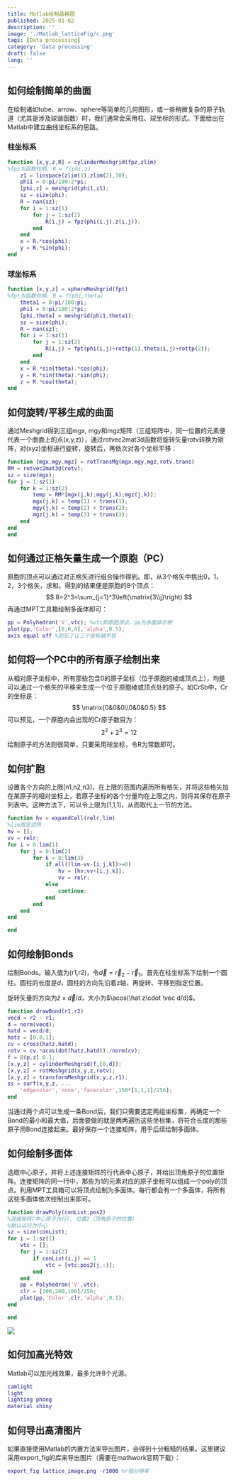 ```yaml
---
title: Matlab绘制晶格图
published: 2025-01-02
description: ''
image: './Matlab_latticeFig/c.png'
tags: [Data processing]
category: 'Data processing'
draft: false 
lang: ''
---
```


## 如何绘制简单的曲面

在绘制诸如tube、arrow、sphere等简单的几何图形，或一些稍微复杂的原子轨道（尤其是涉及球谐函数）时，我们通常会采用柱、球坐标的形式。下面给出在Matlab中建立曲线坐标系的思路。

### 柱坐标系

```matlab
function [x,y,z,R] = cylinderMeshgrid(fpz,zlim)
%fpz为函数句柄, R = f(phi,z)
    z1 = linspace(zlim(1),zlim(2),30);               
    phi1 = 0:pi/180:2*pi;
    [phi,z] = meshgrid(phi1,z1);
    sz = size(phi);
    R = nan(sz);
    for i = 1:sz(1)
        for j = 1:sz(2)            
            R(i,j) = fpz(phi(i,j),z(i,j));
        end
    end   
    x = R.*cos(phi);
    y = R.*sin(phi);
end
```

### 球坐标系

```matlab
function [x,y,z] = sphereMeshgrid(fpt)
%fpt为函数句柄, R = f(phi,theta)
    theta1 = 0:pi/180:pi;
    phi1 = 0:pi/180:2*pi;
    [phi,theta] = meshgrid(phi1,theta1);
    sz = size(phi);
    R = nan(sz);
    for i = 1:sz(1)
        for j = 1:sz(2)            
            R(i,j) = fpt(phi(i,j)+rottp(1),theta(i,j)+rottp(2));
        end
    end   
    x = R.*sin(theta).*cos(phi);
    y = R.*sin(theta).*sin(phi);
    z = R.*cos(theta);
end
```



## 如何旋转/平移生成的曲面

通过Meshgrid得到三组mgx, mgy和mgz矩阵（三组矩阵中，同一位置的元素便代表一个曲面上的点(x,y,z)），通过rotvec2mat3d函数将旋转矢量rotv转换为矩阵，对(xyz)坐标进行旋转，旋转后，再依次对各个坐标平移：

```Matlab
function [mgx,mgy,mgz] = rotTransMg(mgx,mgy,mgz,rotv,trans)
RM = rotvec2mat3d(rotv);
sz = size(mgx);
for j = 1:sz(1)
    for k = 1:sz(2)
        temp = RM*[mgx(j,k);mgy(j,k);mgz(j,k)];
        mgx(j,k) = temp(1) + trans(1);
        mgy(j,k) = temp(2) + trans(2);
        mgz(j,k) = temp(3) + trans(3);
    end
end
end
```



## 如何通过正格矢量生成一个原胞（PC）

原胞的顶点可以通过对正格矢进行组合操作得到。即，从3个格矢中挑出0，1，2，3个格矢，求和。得到的结果便是原胞的8个顶点：
$$
8=2^3=\sum_{j=1}^3\left(\matrix{3\\j}\right)
$$
再通过MPT工具箱绘制多面体即可：

````matlab
pp = Polyhedron('V',vtc); %vtc即原胞顶点，pp为多面体示例
plot(pp,'Color',[0,0,0],'alpha',0.5);
axis equal off %别忘了让三个坐标轴平权
````



## 如何将一个PC中的所有原子绘制出来

从相对原子坐标中，所有那些包含0的原子坐标（位于原胞的棱或顶点上），均是可以通过一个格矢的平移来生成一个位于原胞棱或顶点处的原子。如CrSb中，Cr的坐标是：
$$
\matrix{0&0&0\\0&0&0.5}
$$
可以预见，一个原胞内会出现的Cr原子数目为：
$$
2^2+2^3=12
$$
绘制原子的方法则很简单，只要采用球坐标，令R为常数即可。



## 如何扩胞

设置各个方向的上限[n1,n2,n3]，在上限的范围内遍历所有格矢，并将这些格矢加在某原子的相对坐标上，若原子坐标的各个分量均在上限之内，则将其保存在原子列表中。这种方法下，可以令上限为[1,1,1]，从而取代上一节的方法。

```matlab
function hv = expandCell(relr,lim)
%lim限定边界
hv = [];
vv = relr;
for i = 0:lim(1)
    for j = 0:lim(2)
        for k = 0:lim(3)
            if all((lim-vv-[i,j,k])>=0)
                hv = [hv;vv+[i,j,k]];
                vv = relr;
            else
                continue;
            end
        end
    end
end

end
```



## 如何绘制Bonds

绘制Bonds。输入值为(r1,r2)，令$\vec d = \vec r_2-\vec r_1$。首先在柱坐标系下绘制一个圆柱。圆柱的长度是$d$，圆柱的方向先沿着z轴，再旋转、平移到指定位置。

旋转矢量的方向为$\hat z\times \vec d/d$，大小为$\acos(\hat z\cdot \vec d/d)$。

```matlab
function drawBond(r1,r2)
vecd = r2 - r1;
d = norm(vecd);
hatd = vecd/d;
hatz = [0,0,1];
cv = cross(hatz,hatd);
rotv = cv.*acos(dot(hatz,hatd))./norm(cv);
f = @(p,z) 0.1;
[x,y,z] = cylinderMeshgrid(f,[0,d]);
[x,y,z] = rotMeshgrid(x,y,z,rotv);
[x,y,z] = transformMeshgrid(x,y,z,r1);
ss = surf(x,y,z, ...
    'edgecolor','none','facecolor',150*[1,1,1]/256);
end
```

当通过两个点可以生成一条Bond后，我们只需要选定两组坐标集，再确定一个Bond的最小和最大值，后面要做的就是两两遍历这些坐标集，将符合长度的那些原子用Bond连接起来。最好保存一个连接矩阵，用于后续绘制多面体。



## 如何绘制多面体

选取中心原子，并将上述连接矩阵的行代表中心原子，并给出顶角原子的位置矩阵。连接矩阵的同一行中，那些为1的元素对应的原子坐标可以组成一个poly的顶点。利用MPT工具箱可以将顶点绘制为多面体。每行都会有一个多面体，将所有这些多面体依次绘制出来即可。

```matlab
function drawPoly(conList,pos2)
%连接矩阵(中心原子为行), 位置2（顶角原子的位置）
%默认以行为中心
sz = size(conList);
for i = 1:sz(1)
    vtc = [];
    for j = 1:sz(2)
        if conList(i,j) == 1
            vtc = [vtc;pos2(j,:)];
        end
    end
    pp = Polyhedron('V',vtc);
    clr = [100,200,100]/256;
    plot(pp,'Color',clr,'alpha',0.1);
end

end
```

![](./Matlab_latticeFig/b.png)

## 如何加高光特效

Matlab可以加光线效果，最多允许8个光源。

```matlab
camlight
light
lighting phong
material shiny
```



## 如何导出高清图片

如果直接使用Matlab的内置方法来导出图片，会得到十分粗糙的结果。这里建议采用export_fig的库来导出图片（需要在mathwork官网下载）：

```matlab
export_fig lattice_image.png -r1000 %r指分辨率
```



